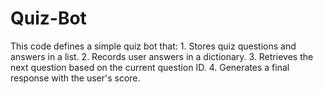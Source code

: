 # Quiz-Bot
This code defines a simple quiz bot that:  1. Stores quiz questions and answers in a list. 2. Records user answers in a dictionary. 3. Retrieves the next question based on the current question ID. 4. Generates a final response with the user's score.
